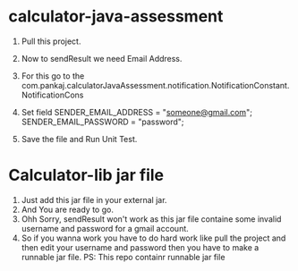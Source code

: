 # calculator-java-assessment

1. Pull this project.
2. Now to sendResult we need Email Address.
3. For this go to the com.pankaj.calculatorJavaAssessment.notification.NotificationConstant.NotificationCons
4. Set field
  SENDER_EMAIL_ADDRESS = "someone@gmail.com";
  SENDER_EMAIL_PASSWORD = "password";

5. Save the file and Run Unit Test.


# Calculator-lib jar file
1. Just add this jar file in your external jar.
2. And You are ready to go.
3. Ohh Sorry, sendResult won't work as this jar file containe some invalid username and password for a gmail account.
4. So if you wanna work you have to do hard work like pull the project and then edit your username and password then you have to make a runnable jar file.
PS: This repo containr runnable jar file
